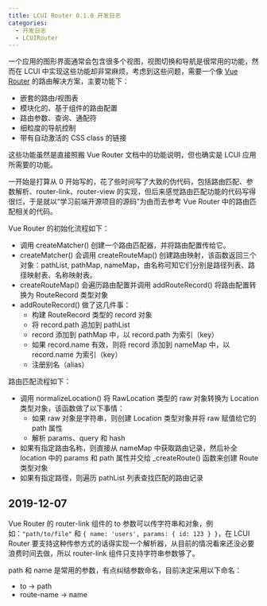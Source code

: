 ```yaml
---
title: LCUI Router 0.1.0 开发日志
categories:
  - 开发日志
  - LCUIRouter
---
```


一个应用的图形界面通常会包含很多个视图，视图切换和导航是很常用的功能，然而在 LCUI 中实现这些功能却非常麻烦，考虑到这些问题，需要一个像 [Vue Router](https://router.vuejs.org/zh/) 的路由解决方案，主要功能下：

- 嵌套的路由/视图表
- 模块化的、基于组件的路由配置
- 路由参数、查询、通配符
- 细粒度的导航控制
- 带有自动激活的 CSS class 的链接

这些功能虽然是直接照搬 Vue Router 文档中的功能说明，但也确实是 LCUI 应用所需要的功能。

一开始是打算从 0 开始写的，花了些时间写了大致的伪代码，包括路由匹配、参数解析、router-link、router-view 的实现，但后来感觉路由匹配功能的代码写得很烂，于是就以“学习前端开源项目的源码”为由而去参考 Vue Router 中的路由匹配相关的代码。

Vue Router 的初始化流程如下：

- 调用 createMatcher() 创建一个路由匹配器，并将路由配置传给它。
- createMatcher() 会调用 createRouteMap() 创建路由映射，该函数返回三个对象：pathList, pathMap, nameMap，由名称可知它们分别是路径列表、路径映射表、名称映射表。
- createRouteMap() 会遍历路由配置并调用 addRouteRecord() 将路由配置转换为 RouteRecord 类型对象
- addRouteRecord() 做了这几件事：
  - 构建 RouteRecord 类型的 record 对象
  - 将 record.path 追加到 pathList
  - record 添加到 pathMap 中，以 record.path 为索引（key）
  - 如果 record.name 有效，则将 record 添加到 nameMap 中，以 record.name 为索引（key）
  - 注册别名（alias）

路由匹配流程如下：

- 调用 normalizeLocation() 将 RawLocation 类型的 raw 对象转换为 Location 类型对象，该函数做了以下事情：
  - 如果 raw 对象是字符串，则创建 Location 类型对象并将 raw 赋值给它的 path 属性
  - 解析 params、query 和 hash
- 如果有指定路由名称，则直接从 nameMap 中获取路由记录，然后补全 location 中的 params 和 path 属性并交给 _createRoute() 函数来创建 Route 类型对象
- 如果有指定路径，则遍历 pathList 列表查找匹配的路由记录

## 2019-12-07

Vue Router 的 router-link 组件的 to 参数可以传字符串和对象，例如：`"path/to/file"` 和 `{ name: 'users', params: { id: 123 } }`，在 LCUI Router 要支持这种传参方式的话得实现一个解析器，从目前的情况看来还没必要浪费时间去做，所以 router-link 组件只支持字符串参数够了。

path 和 name 是常用的参数，有点纠结参数命名，目前决定采用以下命名：

- to -> path
- route-name -> name

